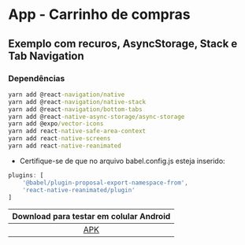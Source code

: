 # App - Carrinho de compras
## Exemplo com recuros, AsyncStorage, Stack e Tab Navigation

### Dependências
```cmd
yarn add @react-navigation/native
yarn add @react-navigation/native-stack
yarn add @react-navigation/bottom-tabs
yarn add @react-native-async-storage/async-storage
yarn add @expo/vector-icons
yarn add react-native-safe-area-context
yarn add react-native-screens
yarn add react-native-reanimated
```
- Certifique-se de que no arquivo babel.config.js esteja inserido:
```javascript
plugins: [
    '@babel/plugin-proposal-export-namespace-from',
    'react-native-reanimated/plugin'
]
```
|Download para testar em colular Android|
|:-:|
|[APK](https://expo.dev/artifacts/eas/ePWUt7mLpG84tbC1YT4Lpc.apk)|